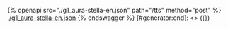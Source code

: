 [#generator:start]: <> ({ "template": "openapi" })
{% openapi src="./g1_aura-stella-en.json" path="/tts" method="post" %}
[./g1_aura-stella-en.json](./g1_aura-stella-en.json)
{% endswagger %}
[#generator:end]: <> ({})